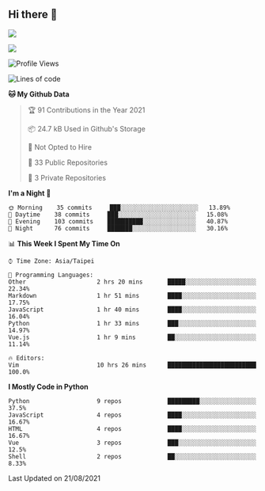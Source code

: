 ## Hi there 👋

![](https://github-readme-stats.vercel.app/api?username=CSY54&theme=nord&show_icons=true)

![](https://github-readme-stats.vercel.app/api/top-langs/?username=CSY54&theme=nord&layout=compact&card_width=445)

<!--START_SECTION:waka-->
![Profile Views](http://img.shields.io/badge/Profile%20Views-6-blue)

![Lines of code](https://img.shields.io/badge/From%20Hello%20World%20I%27ve%20Written-118709%20lines%20of%20code-blue)

**🐱 My Github Data** 

> 🏆 91 Contributions in the Year 2021
 > 
> 📦 24.7 kB Used in Github's Storage 
 > 
> 🚫 Not Opted to Hire
 > 
> 📜 33 Public Repositories 
 > 
> 🔑 3 Private Repositories  
 > 
**I'm a Night 🦉** 

```text
🌞 Morning    35 commits     ███░░░░░░░░░░░░░░░░░░░░░░   13.89% 
🌆 Daytime    38 commits     ███░░░░░░░░░░░░░░░░░░░░░░   15.08% 
🌃 Evening    103 commits    ██████████░░░░░░░░░░░░░░░   40.87% 
🌙 Night      76 commits     ███████░░░░░░░░░░░░░░░░░░   30.16%

```


📊 **This Week I Spent My Time On** 

```text
⌚︎ Time Zone: Asia/Taipei

💬 Programming Languages: 
Other                    2 hrs 20 mins       █████░░░░░░░░░░░░░░░░░░░░   22.34% 
Markdown                 1 hr 51 mins        ████░░░░░░░░░░░░░░░░░░░░░   17.75% 
JavaScript               1 hr 40 mins        ████░░░░░░░░░░░░░░░░░░░░░   16.04% 
Python                   1 hr 33 mins        ███░░░░░░░░░░░░░░░░░░░░░░   14.97% 
Vue.js                   1 hr 9 mins         ██░░░░░░░░░░░░░░░░░░░░░░░   11.14%

🔥 Editors: 
Vim                      10 hrs 26 mins      █████████████████████████   100.0%

```

**I Mostly Code in Python** 

```text
Python                   9 repos             █████████░░░░░░░░░░░░░░░░   37.5% 
JavaScript               4 repos             ████░░░░░░░░░░░░░░░░░░░░░   16.67% 
HTML                     4 repos             ████░░░░░░░░░░░░░░░░░░░░░   16.67% 
Vue                      3 repos             ███░░░░░░░░░░░░░░░░░░░░░░   12.5% 
Shell                    2 repos             ██░░░░░░░░░░░░░░░░░░░░░░░   8.33%

```



 Last Updated on 21/08/2021
<!--END_SECTION:waka-->

<!--
**CSY54/CSY54** is a ✨ _special_ ✨ repository because its `README.md` (this file) appears on your GitHub profile.

Here are some ideas to get you started:

- 🔭 I’m currently working on ...
- 🌱 I’m currently learning ...
- 👯 I’m looking to collaborate on ...
- 🤔 I’m looking for help with ...
- 💬 Ask me about ...
- 📫 How to reach me: ...
- 😄 Pronouns: ...
- ⚡ Fun fact: ...
-->
